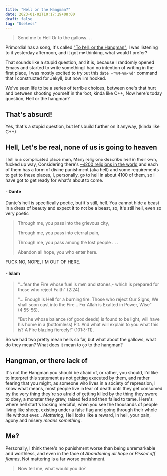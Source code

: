 ```yaml
---
title: "Hell or the Hangman?"
date: 2023-01-02T10:17:19+08:00
draft: false
tag: "Useless"
---
```



> Send me to Hell
> Or to the gallows. . .

Primordial has a song, It's called ["To hell, or the Hangman"](https://open.spotify.com/track/112gP3mthdcaWWQ9vXVQlz?si=5aa15dbbaa8a4010), I was listening to it yesterday afternoon, and it got me thinking, what would I prefer?

That sounds like a stupid question, and it is, because I randomly opened Emacs and started to write something I had no intention of writing in the first place, I was mostly excited to try out this `date +"%M-%m-%d"` command that I constructed for Jekyll, but now I'm hooked.

We've seen life to be a series of terrible choices, between one's that hurt and between shooting yourself in the foot, kinda like C++,
Now here's today question, Hell or the hangman?

## That's absurd!
Yes, that's a stupid question, but let's build further on it anyway, (kinda like C++)

## Hell, Let's be real, none of us is going to heaven

Hell is a complicated place man, Many religions describe hell in their own, fucked up way, Considering there's [~4200 religions in the world](https://www.reference.com/world-view/many-religions-world-8f3af083e8592895) and each of them has a form of divine punishment (aka hell) and some requirements to get to these places, I, personally, go to hell in about 4100 of them, so i have got to get ready for what's about to come.

#### - Dante

Dante's hell is specifically poetic, but it's still, hell.
You cannot hide a beast in a dress of beauty and expect it to not be a beast, so, It's still hell, even so very poetic

> Through me, you pass into the grievous city,
>
> Through me, you pass into eternal pain,
>
> Through me, you pass among the lost people . . .
>
> Abandon all hope, you who enter here.

FUCK NO, NOPE, I'M OUT OF HERE.

#### - Islam


> "...fear the Fire whose fuel is men and stones,- which is prepared for those who reject Faith" (2:24).
> 
> "... Enough is Hell for a burning fire. Those who reject Our Signs, We shall soon cast into the Fire... For Allah is Exalted in Power, Wise" (4:55-56).
>
> "But he whose balance (of good deeds) is found to be light, will have his home in a (bottomless) Pit. And what will explain to you what this is? A Fire blazing fiercely!" (101:8-11). 


So we had two pretty mean hells so far, but what about the gallows, what do they mean? What does it mean to go to the hangman?

## Hangman, or there lack of

It's not the Hangman you should be afraid of, or rather, you should,
I'd like to interpret this statement as not getting executed by them, and rather fearing that you might, as someone who lives in a society of repression, I know what means, most people live in fear of death until they get consumed by the very thing they're so afraid of getting killed by the thing they swore to obey, a monster they grew, raised fed and then failed to tame.
Here's where hell start's looking merciful, when you see the thousands of people living like sheep, existing under a false flag and going through their whole life without ever… *Mattering*, Hell looks like a reward, In hell, your pain, agony and misery *means something*.


## Me?

Personally, I think there's no punishment worse than being unremarkable and worthless, and even in the face of *Abandoning all hope* or *Pissed off flames*, Not mattering is a far worse punishment.
> Now tell me, what would you do?
